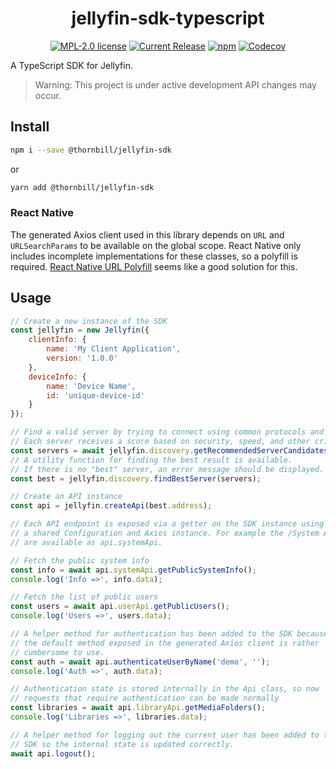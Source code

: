 <h1 align="center">jellyfin-sdk-typescript</h1>

<p align="center">
<a href="https://github.com/thornbill/jellyfin-sdk-typescript/blob/master/LICENSE"><img alt="MPL-2.0 license" src="https://img.shields.io/github/license/thornbill/jellyfin-sdk-typescript"></a>
<a href="https://github.com/thornbill/jellyfin-sdk-typescript/releases"><img alt="Current Release" src="https://img.shields.io/github/release/thornbill/jellyfin-sdk-typescript.svg"/></a>
<a href="https://www.npmjs.com/package/@thornbill/jellyfin-sdk"><img alt="npm" src="https://img.shields.io/npm/v/@thornbill/jellyfin-sdk"></a>
<a href="https://codecov.io/gh/thornbill/jellyfin-sdk-typescript">
<img alt="Codecov" src="https://img.shields.io/codecov/c/github/thornbill/jellyfin-sdk-typescript?token=Wk8RS9tDnb">
</a>
</p>

A TypeScript SDK for Jellyfin.

> Warning: This project is under active development API changes may occur.

## Install

```sh
npm i --save @thornbill/jellyfin-sdk
```

or

```sh
yarn add @thornbill/jellyfin-sdk
```

### React Native

The generated Axios client used in this library depends on `URL` and `URLSearchParams` to be available on the global scope.
React Native only includes incomplete implementations for these classes, so a polyfill is required.
[React Native URL Polyfill](https://github.com/charpeni/react-native-url-polyfill) seems like a good solution for this.

## Usage

```js
// Create a new instance of the SDK
const jellyfin = new Jellyfin({
    clientInfo: {
        name: 'My Client Application',
        version: '1.0.0'
    },
    deviceInfo: {
        name: 'Device Name',
        id: 'unique-device-id'
    }
});

// Find a valid server by trying to connect using common protocols and ports.
// Each server receives a score based on security, speed, and other criteria.
const servers = await jellyfin.discovery.getRecommendedServerCandidates('demo.jellyfin.org/stable');
// A utility function for finding the best result is available.
// If there is no "best" server, an error message should be displayed.
const best = jellyfin.discovery.findBestServer(servers);

// Create an API instance
const api = jellyfin.createApi(best.address);

// Each API endpoint is exposed via a getter on the SDK instance using
// a shared Configuration and Axios instance. For example the /System APIs
// are available as api.systemApi.

// Fetch the public system info
const info = await api.systemApi.getPublicSystemInfo();
console.log('Info =>', info.data);

// Fetch the list of public users
const users = await api.userApi.getPublicUsers();
console.log('Users =>', users.data);

// A helper method for authentication has been added to the SDK because
// the default method exposed in the generated Axios client is rather
// cumbersome to use.
const auth = await api.authenticateUserByName('demo', '');
console.log('Auth =>', auth.data);

// Authentication state is stored internally in the Api class, so now
// requests that require authentication can be made normally
const libraries = await api.libraryApi.getMediaFolders();
console.log('Libraries =>', libraries.data);

// A helper method for logging out the current user has been added to the
// SDK so the internal state is updated correctly.
await api.logout();
```
